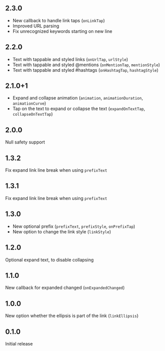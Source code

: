 ## 2.3.0

- New callback to handle link taps (`onLinkTap`)
- Improved URL parsing
- Fix unrecognized keywords starting on new line

## 2.2.0

- Text with tappable and styled links (`onUrlTap`, `urlStyle`)
- Text with tappable and styled @mentions (`onMentionTap`, `mentionStyle`)
- Text with tappable and styled #hashtags (`onHashtagTap`, `hashtagStyle`)

## 2.1.0+1

- Expand and collapse animation (`animation`, `animationDuration`, `animationCurve`)
- Tap on the text to expand or collapse the text (`expandOnTextTap`, `collapseOnTextTap`)

## 2.0.0

Null safety support

## 1.3.2

Fix expand link line break when using `prefixText`

## 1.3.1

Fix expand link line break when using `prefixText`

## 1.3.0

- New optional prefix (`prefixText`, `prefixStyle`, `onPrefixTap`)
- New option to change the link style (`linkStyle`)

## 1.2.0

Optional expand text, to disable collapsing

## 1.1.0

New callback for expanded changed (`onExpandedChanged`)

## 1.0.0

New option whether the ellipsis is part of the link (`linkEllipsis`)

## 0.1.0

Initial release
